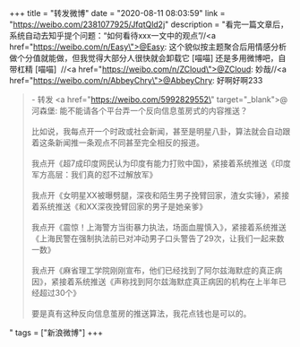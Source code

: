 +++
title = "转发微博"
date = "2020-08-11 08:03:59"
link = "https://weibo.com/2381077925/JfqtQld2j"
description = "看完一篇文章后，系统自动去知乎提个问题：“如何看待xxx一文中的观点”//<a href=\"https://weibo.com/n/Easy\">@Easy</a>: 这个貌似按主题聚合后用情感分析做个分值就能做，但我觉得大部分人很快就会卸载它 [喵喵] 还是多用微博吧，自带杠精 [喵喵]  //<a href=\"https://weibo.com/n/ZCloud\">@ZCloud</a>: 妙哉//<a href=\"https://weibo.com/n/AbbeyChry\">@AbbeyChry</a>: 好啊好啊233<br><blockquote> - 转发 <a href=\"https://weibo.com/5992829552\" target=\"_blank\">@河森堡</a>: 能不能请各个平台弄一个反向信息茧房式的内容推送？<br><br>比如说，我每点开一个时政或社会新闻，甚至是明星八卦，算法就会自动跟着这条新闻推一条观点不同甚至完全相反的报道。<br><br>我点开《超7成印度网民认为印度有能力打败中国》，紧接着系统推送《印度军方高层：我们真的怼不过解放军》<br><br>我点开《女明星XX被曝劈腿，深夜和陌生男子挽臂回家，渣女实锤》，紧接着系统推送《和XX深夜挽臂回家的男子是她亲爹》<br><br>我点开《震惊！上海警方当街暴力执法，场面血腥慎入》，紧接着系统推送《上海民警在强制执法前已对冲动男子口头警告了29次，让我们一起来数一数》<br><br>我点开《麻省理工学院刚刚宣布，他们已经找到了阿尔兹海默症的真正病因》，紧接着系统推送《声称找到阿尔兹海默症真正病因的机构在上半年已经超过30个》<br><br>要是真有这种反向信息茧房的推送算法，我花点钱也是可以的。</blockquote>"
tags = ["新浪微博"]
+++
